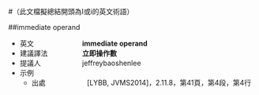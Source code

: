 #（此文檔擬總結開頭為I或i的英文術語）

##immediate operand

* 英文　　　　　　　**immediate operand**
* 建議譯法　　　　　**立即操作數**
* 提議人　　　　　　jeffreybaoshenlee
* 示例
  * 出處　　　　　　[LYBB, JVMS2014]，2.11.8，第41頁，第4段，第4行

